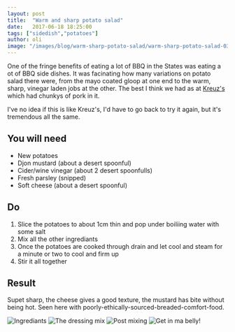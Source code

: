 ```yaml
---
layout: post
title:  "Warm and sharp potato salad"
date:   2017-06-18 18:25:00
tags: ["sidedish","potatoes"] 
author: oli
image: "/images/blog/warm-sharp-potato-salad/warm-sharp-potato-salad-03.jpg"
---
```


One of the fringe benefits of eating a lot of BBQ in the States was eating a ot of BBQ side dishes.  It was facinating how many variations on potato salad there were, from the mayo coated gloop at one end to the warm, sharp, vinegar laden jobs at the other.  The best I think we had as at [Kreuz's](https://www.kreuzmarket.com/) which had chunkys of pork in it.

I've no idea if this is like Kreuz's, I'd have to go back to try it again, but it's tremendous all the same. 

## You will need


* New potatoes
* Djon mustard (about a desert spoonful)
* Cider/wine vinegar (about 2 desert spoonfulls)
* Fresh parsley (snipped)
* Soft cheese (about a desert spoonful)

## Do

1. Slice the potatoes to about 1cm thin and pop under boiliing water with some salt
2. Mix all the other ingrediants
3. Once the potatoes are cooked through drain and let cool and steam for a minute or two to cool and firm up
4. Stir it all together



## Result

Supet sharp, the cheese gives a good texture, the mustard has bite without being hot.  Seen here with poorly-ethically-sourced-breaded-comfort-food.  

![Ingrediants](/images/blog/warm-sharp-potato-salad/warm-sharp-potato-salad-00.jpg)
![The dressing mix](/images/blog/warm-sharp-potato-salad/warm-sharp-potato-salad-01.jpg)
![Post mixing](/images/blog/warm-sharp-potato-salad/warm-sharp-potato-salad-02.jpg)
![Get in ma belly!](/images/blog/warm-sharp-potato-salad/warm-sharp-potato-salad-03.jpg)